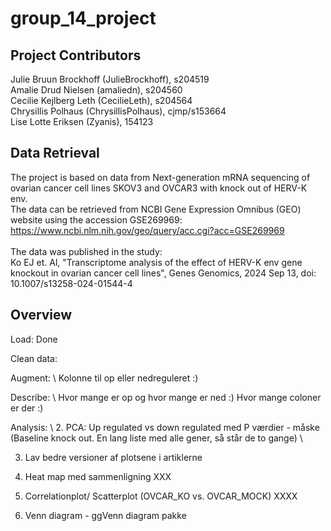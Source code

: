 # group_14_project

## Project Contributors
Julie Bruun Brockhoff (JulieBrockhoff), s204519 \
Amalie Drud Nielsen (amaliedn), s204560 \
Cecilie Kejlberg Leth (CecilieLeth), s204564 \
Chrysillis Polhaus (ChrysillisPolhaus), cjmp/s153664 \
Lise Lotte Eriksen (Zyanis), 154123

## Data Retrieval
The project is based on data from Next-generation mRNA sequencing of ovarian cancer cell lines SKOV3 and OVCAR3 with knock out of HERV-K env. \
The data can be retrieved from NCBI Gene Expression Omnibus (GEO) website using the accession GSE269969: https://www.ncbi.nlm.nih.gov/geo/query/acc.cgi?acc=GSE269969 \
\
The data was published in the study: \
Ko EJ et. Al, "Transcriptome analysis of the effect of HERV-K env gene knockout in ovarian cancer cell lines", Genes Genomics, 2024 Sep 13, doi: 10.1007/s13258-024-01544-4 

## Overview 
Load:
Done

Clean data: 

Augment: \ 
Kolonne til op eller nedreguleret :)

Describe: \ 
Hvor mange er op og hvor mange er ned :)
Hvor mange coloner er der :)

Analysis: \ 
2. PCA: Up regulated vs down regulated  med P værdier - måske (Baseline knock out. En lang liste med alle gener, så står de to gange) \

3. Lav bedre versioner af plotsene i artiklerne
   
5. Heat map med sammenligning XXX
   
7. Correlationplot/ Scatterplot (OVCAR_KO vs. OVCAR_MOCK) XXXX
   
9. Venn diagram - ggVenn diagram pakke
